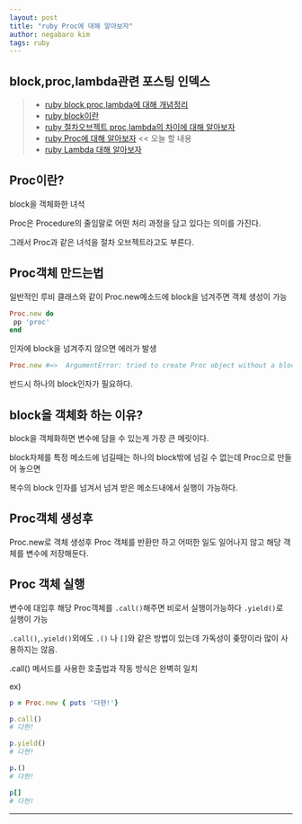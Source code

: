 ```yaml
---
layout: post
title: "ruby Proc에 대해 알아보자"
author: negabaro kim
tags: ruby
---
```


## block,proc,lambda관련 포스팅 인덱스


> - [ruby block,proc,lambda에 대해 개념정리]
> - [ruby block이란]
> - [ruby 절차오브젝트 proc,lambda의 차이에 대해 알아보자]
> - [ruby Proc에 대해 알아보자] << 오늘 할 내용
> - [ruby Lambda 대해 알아보자] 

## Proc이란?

block을 객체화한 녀석

Proc은 Procedure의 줄임말로 어떤 처리 과정을 담고 있다는 의미를 가진다.

그래서 Proc과 같은 녀석을 절차 오브젝트라고도 부른다.


## Proc객체 만드는법

일반적인 루비 클래스와 같이 Proc.new메소드에 block을 넘겨주면 객체 생성이 가능

```ruby
Proc.new do
 pp 'proc'
end
```


인자에 block을 넘겨주지 않으면 에러가 발생

```ruby
Proc.new #=>  ArgumentError: tried to create Proc object without a block
```

반드시 하나의 block인자가 필요하다.

## block을 객체화 하는 이유?

block을 객체화하면 변수에 담을 수 있는게 가장 큰 메릿이다.

block자체를 특정 메소드에 넘길때는 하나의 block밖에 넘길 수 없는데 Proc으로 만들어 놓으면

복수의 block 인자를 넘겨서 넘겨 받은 메소드내에서 실행이 가능하다.


## Proc객체 생성후

Proc.new로 객체 생성후 Proc 객체를 반환만 하고 어떠한 일도 일어나지 않고 해당 객체를 변수에 저장해둔다.



## Proc 객체 실행

변수에 대입후 해당 Proc객체를 `.call()`해주면 비로서 실행이가능하다 `.yield()`로 실행이 가능

`.call()`,`.yield()`외에도  `.()` 나 `[]`와 같은 방법이 있는데 가독성이 좆망이라 많이 사용하지는 않음.

.call() 메서드를 사용한 호출법과 작동 방식은 완벽히 일치

ex)

```ruby
p = Proc.new { puts '다현!'}

p.call()
# 다현!

p.yield()
# 다현!

p.()
# 다현!

p[]
# 다현!
```

---

[루비proc lambda block함수의 차이 이해하기]: https://www.44bits.io/ko/post/ruby-proc-and-lambda

[ruby block,proc,lambda에 대해 개념정리]: https://negabaro.github.io/archive/ruby-block_proc_lambda

[ruby 절차오브젝트 proc,lambda의 차이에 대해 알아보자]: https://negabaro.github.io/archive/ruby-difference_between_proc_lambda

[ruby block이란]: https://negabaro.github.io/archive/ruby-block

[ruby Lambda 대해 알아보자]: https://negabaro.github.io/archive/ruby-lambda

[ruby Proc에 대해 알아보자]: https://negabaro.github.io/archive/ruby-proc